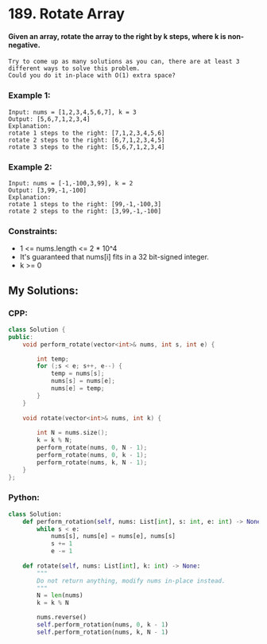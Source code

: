 # 189. Rotate Array

#### Given an array, rotate the array to the right by k steps, where k is non-negative.
```
Try to come up as many solutions as you can, there are at least 3 different ways to solve this problem.
Could you do it in-place with O(1) extra space?
```
### Example 1:
```
Input: nums = [1,2,3,4,5,6,7], k = 3
Output: [5,6,7,1,2,3,4]
Explanation:
rotate 1 steps to the right: [7,1,2,3,4,5,6]
rotate 2 steps to the right: [6,7,1,2,3,4,5]
rotate 3 steps to the right: [5,6,7,1,2,3,4]
```
### Example 2:
```
Input: nums = [-1,-100,3,99], k = 2
Output: [3,99,-1,-100]
Explanation: 
rotate 1 steps to the right: [99,-1,-100,3]
rotate 2 steps to the right: [3,99,-1,-100]
```
### Constraints:
- 1 <= nums.length <= 2 * 10^4
- It's guaranteed that nums[i] fits in a 32 bit-signed integer.
- k >= 0

## My Solutions:

### CPP:
```cpp
class Solution {
public:
    void perform_rotate(vector<int>& nums, int s, int e) {

        int temp;
        for (;s < e; s++, e--) {
            temp = nums[s];
            nums[s] = nums[e];
            nums[e] = temp;
        }    
    }
    
    void rotate(vector<int>& nums, int k) {
        
        int N = nums.size();
        k = k % N;
        perform_rotate(nums, 0, N - 1);
        perform_rotate(nums, 0, k - 1);
        perform_rotate(nums, k, N - 1);       
    }
};
```
### Python:
```python
class Solution:
    def perform_rotation(self, nums: List[int], s: int, e: int) -> None:
        while s < e:
            nums[s], nums[e] = nums[e], nums[s]
            s += 1
            e -= 1
        
    def rotate(self, nums: List[int], k: int) -> None:
        """
        Do not return anything, modify nums in-place instead.
        """
        N = len(nums)
        k = k % N

        nums.reverse()
        self.perform_rotation(nums, 0, k - 1)
        self.perform_rotation(nums, k, N - 1)
```

